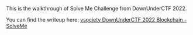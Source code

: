 This is the walkthrough of Solve Me Challenge from DownUnderCTF 2022.

You can find the writeup here: [vsociety DownUnderCTF 2022 Blockchain - SolveMe](https://www.vicarius.io/vsociety/blog/downunderctf-2022-blockchain-solveme)
